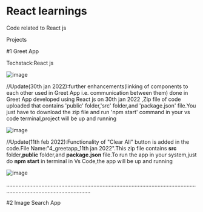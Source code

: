 # React learnings
Code related to React js

Projects

#1 Greet App

Techstack:React js

![image](https://user-images.githubusercontent.com/38729013/150640061-cbbe53be-7664-4711-abe4-7256624728bb.png)



//Update(30th jan 2022):further enhancements(linking of components to each other used in Greet App i.e. communication between them) done in Greet App developed using React js on 30th jan 2022 ,Zip file of code uploaded that contains 'public' folder,'src' folder,and 'package.json' file.You just have to download the zip file and run 'npm start' command in your vs code terminal,project will be up and running


![image](https://user-images.githubusercontent.com/38729013/152670412-fae28cec-df66-4e5f-bccd-e3d8c4ecbd29.png)



//Update(11th feb 2022):Functionality of "Clear All" button is added in the code.File Name:"4_greetapp_11th jan 2022".This zip file contains **src** folder,**public** folder,and **package.json** file.To run the app in your system,just do **npm start** in terminal in Vs Code,the app will be up and running

![image](https://user-images.githubusercontent.com/38729013/153522528-b2560fff-f51c-4c89-9261-d4a9caed4c7d.png)




...................................................................................................................................................................................

#2 Image Search App





